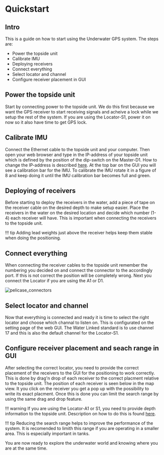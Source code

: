 # Quickstart

## Intro

This is a guide on how to start using the Underwater GPS system. The steps are:

* Power the topside unit
* Calibrate IMU
* Deploying receivers
* Connect everything
* Select locator and channel
* Configure receiver placement in GUI

## Power the topside unit

Start by connecting power to the topside unit. We do this first because we want the GPS receiver to start receiving signals and acheive a lock while we setup the rest of the system. If you are using the Locator-S1, power it on now so it also have time to get GPS lock.

## Calibrate IMU

Connect the Ethernet cable to the topside unit and your computer. Then open your web browser and type in the IP-address of your topside unit which is defined by the position of the dip-switch on the Master-D1. How to change the IP-address is described [here](network-settings.md). At the top bar on the GUI you will see a calibration bar for the IMU. To calibrate the IMU rotate it in a figure of 8 and keep doing it until the IMU calibration bar becomes full and green.

## Deploying of receivers

Before starting to deploy the receivers in the water, add a piece of tape on the receiver cable on the desired depth to make setup easier. Place the receivers in the water on the desired location and decide which number (1-4) each receiver will have. This is important when connecting the receivers to the topside unit.

!!! tip
    Adding lead weights just above the receiver helps keep them stable when doing the positioning.

## Connect everything

When connecting the receiver cables to the topside unit remember the numbering you decided on and connect the connector to the accordingly port. If this is not correct the position will be completely wrong. Next you connect the Locator if you are using the A1 or D1.

![pelicase_connectors](../img/pelicase_connectors.png)

## Select locator and channel

Now that everything is connected and ready it is time to select the right locator and choose which channal to listen on. This is configurated on the setting page of the web GUI. The Water Linked standard is to use channel 17 and this is also the default channel for the Locator-S1.

## Configure receiver placement and seach range in GUI

After selecting the correct locator, you need to provide the correct placement of the receivers to the GUI for the positioning to work correctly. This is done by drag'n drop of each receiver to the correct placment relative to the topside unit. The position of each receiver is seen below in the map view. It you click on the receiver you get a pop up with the possibility to write its exact placment. Once this is done you can limit the search range by using the same drag and drop feature.

!!! warning
    If you are using the Locator-A1 or S1, you need to provide depth information to the topside unit. Description on how to do this is found [here](gui/api.md#providing-depth-to-system-when-using-locator-a1s1).

!!! tip
    Reducing the search range helps to improve the performance of the system. It is recomended to limith this range if you are operating in a smaller area. This is especially important in tanks.

You are now ready to explore the underwater world and knowing where you are at the same time.
